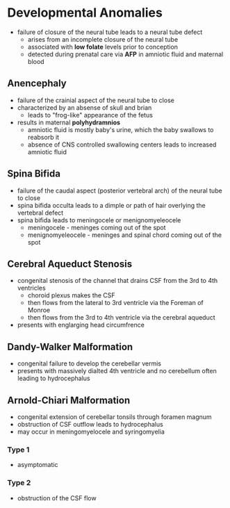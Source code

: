# Developmental Anomalies
* failure of closure of the neural tube leads to a neural tube defect
	* arises from an incomplete closure of the neural tube
	* associated with **low folate** levels prior to conception
	* detected during prenatal care via **AFP** in amniotic fluid and maternal blood
## Anencephaly
* failure of the crainial aspect of the neural tube to close
* characterized by an absense of skull and brian 
	* leads to "frog-like" appearance of the fetus 
* results in maternal **polyhydramnios**
	* amniotic fluid is mostly baby's urine, which the baby swallows to reabsorb it
	* absence of CNS controlled swallowing centers leads to increased amniotic fluid 
## Spina Bifida
* failure of the caudal aspect (posterior vertebral arch) of the neural tube to close
* spina bifida occulta leads to a dimple or path of hair overlying the vertebral defect 
* spina bifida leads to meningocele or menignomyeleocele 
	* meningocele - meninges coming out of the spot
	* menignomyeleocele - meninges and spinal chord coming out of the spot 
## Cerebral Aqueduct Stenosis
* congenital stenosis of the channel that drains CSF from the 3rd to 4th ventricles
	* choroid plexus makes the CSF
	* then flows from the lateral to 3rd ventricle via the Foreman of Monroe
	* then flows from the 3rd to 4th ventricle via the cerebral aqueduct
* presents with englarging head circumfrence
## Dandy-Walker Malformation
* congenital failure to develop the cerebellar vermis
* presents with massively dialted 4th ventricle and no cerebellum often leading to hydrocephalus 
## Arnold-Chiari Malformation
* congenital extension of cerebellar tonsils through foramen magnum
* obstruction of CSF outflow leads to hydrocephalus
* may occur in meningomyelocele and syringomyelia 
### Type 1
* asymptomatic
### Type 2
* obstruction of the CSF flow
